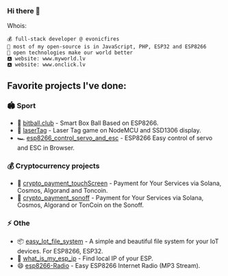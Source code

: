 ### Hi there  👋

Whois:

    💰 full-stack developer @ evonicfires
    🔨 most of my open-source is in JavaScript, PHP, ESP32 and ESP8266
    🌱 open technologies make our world better
    🅰️ website: www.myworld.lv
    🅰️ website: www.onclick.lv


## Favorite projects I've done:

### 🏟️ Sport
- 🥊 [bitball.club](https://github.com/renat2985/bitball.club) - Smart Box Ball Based on ESP8266.
- 🔫 [laserTag](https://github.com/renat2985/laserTag) - Laser Tag game on NodeMCU and SSD1306 display. 
- 🏎️ [esp8266_control_servo_and_esc](https://github.com/renat2985/esp8266_control_servo_and_esc) - ESP8266 Easy control of servo and ESC in Browser.

### 💰 Cryptocurrency projects
- 🚀 [crypto_payment_touchScreen](https://github.com/renat2985/crypto_payment_touchScreen) - Payment for Your Services via Solana, Cosmos, Algorand and Toncoin. 
- 🚀 [crypto_payment_sonoff](https://github.com/renat2985/crypto_payment_sonoff) - Payment for Your Services via Solana, Cosmos, Algorand or TonCoin on the Sonoff.

### ⚡ Othe
- 📦 [easy_Iot_file_system](https://github.com/renat2985/easy_Iot_file_system) - A simple and beautiful file system for your IoT devices. For ESP8266, ESP32.
- 💬 [what_is_my_esp_ip](https://github.com/renat2985/what_is_my_esp_ip) - Find local IP of your ESP.
- 😄 [esp8266-Radio](https://github.com/renat2985/esp8266-Radio) - Easy ESP8266 Internet Radio (MP3 Stream).








